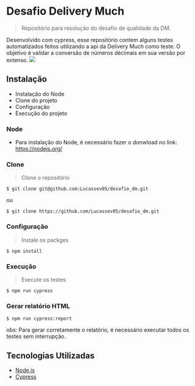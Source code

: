 # Desafio Delivery Much
> Repositório para resolução do desafio de qualidade da DM.


Desenvolvido com cypress, esse repositório contem alguns testes automatizados feitos utilizando a api da Delivery Much como teste. O objetivo é validar a conversão de números décimais
em sua versão por extenso.
![](../header.png)

## Instalação

- Instalação do Node
- Clone do projeto
- Configuração
- Execução do projeto

### Node

- Para instalação do Node, é necessário fazer o donwload no link: https://nodejs.org/

### Clone

> Clone o repositório

```shell
$ git clone git@github.com:Lucassev05/desafio_dm.git
```
ou

```shell
$ git clone https://github.com/Lucassev05/desafio_dm.git
```

### Configuração

> Instale os packges

```shell
$ npm install
```

### Execução
> Execute os testes

```shell
$ npm run cypress
```

### Gerar relatório HTML
```shell
$ npm run cypress:report
```

obs: Para gerar corretamente o relatório, é necessário executar todos os testes sem interrupção.

## Tecnologias Utilizadas
- <a href="https://nodejs.org/" target="_blank">Node.js</a>
- <a href="https://www.cypress.io/" target="_blank">Cypress</a>
